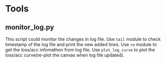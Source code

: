 # Tools

## monitor_log.py

This script could monitor the changes in log file.
Use `tail` module to check timestamp of the log file and print the new added lines.
Use `re` module to get the loss/acc infomathon from log file.
Use `plot_log_curve` to plot the loss/acc curve(re-plot the canvas when log file updated).
